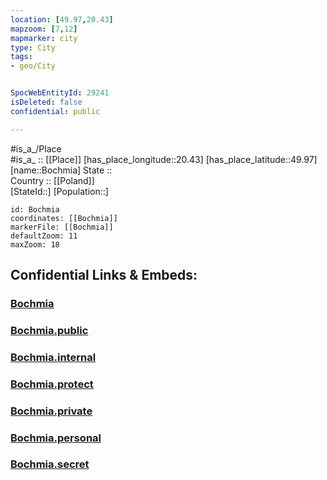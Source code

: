 ```yaml
---
location: [49.97,20.43] 
mapzoom: [7,12] 
mapmarker: city 
type: City
tags:
- geo/City


SpocWebEntityId: 29241
isDeleted: false
confidential: public

---
```

#is_a_/Place  
#is_a_ :: [[Place]] 
[has_place_longitude::20.43] 
[has_place_latitude::49.97] 
[name::Bochmia] 
State ::  
Country :: [[Poland]]  
[StateId::] 
[Population::] 



```leaflet
id: Bochmia
coordinates: [[Bochmia]] 
markerFile: [[Bochmia]] 
defaultZoom: 11 
maxZoom: 18
```


## Confidential Links & Embeds: 

### [Bochmia](/_Standards/Earth/Continent/Europe/Europe~East/Poland/Provinces~Poland/Lesser_Poland/City/Bochmia.md) 

### [Bochmia.public](/_public/Earth/Continent/Europe/Europe~East/Poland/Provinces~Poland/Lesser_Poland/City/Bochmia.public.md) 

### [Bochmia.internal](/_internal/Earth/Continent/Europe/Europe~East/Poland/Provinces~Poland/Lesser_Poland/City/Bochmia.internal.md) 

### [Bochmia.protect](/_protect/Earth/Continent/Europe/Europe~East/Poland/Provinces~Poland/Lesser_Poland/City/Bochmia.protect.md) 

### [Bochmia.private](/_private/Earth/Continent/Europe/Europe~East/Poland/Provinces~Poland/Lesser_Poland/City/Bochmia.private.md) 

### [Bochmia.personal](/_personal/Earth/Continent/Europe/Europe~East/Poland/Provinces~Poland/Lesser_Poland/City/Bochmia.personal.md) 

### [Bochmia.secret](/_secret/Earth/Continent/Europe/Europe~East/Poland/Provinces~Poland/Lesser_Poland/City/Bochmia.secret.md)

